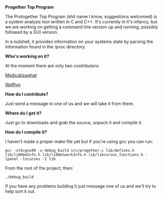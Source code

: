 
**Progether Top Program**

The Protogether Top Program (shit name I know, suggestions welcomed) is a system analysis tool written in C and C++. It's currently in it's infancy, but we are working on getting a command line version up and running, possibly followed by a GUI version.

In a nutshell, it provides information on your systems state by parsing the information found in the /proc directory. 

**Who's working on it?**

At the moment there are only two contributors:

[Medicalizawhat](http://www.reddit.com/user/Medicalizawhat/)

[Wafflyn](http://www.reddit.com/user/Wafflyn)


**How do I contribute?**

Just send a message to one of us and we will take it from there.


**Where do I get it?**

Just go to downloads and grab the source, unpack it and compile it.

**How do I compile it?**

I haven't made a proper make file yet but if you're using gcc you can run:

 `gcc -std=gnu99 -o debug_build src/progether.c lib/defines.h lib/libMemInfo.h lib/libNetworkInfo.h lib/libcurses_functions.h -lpanel -lncurses -I lib`
 
 From the root of the project, then:


`./debug_build`

If you have any problems building it just message one of us and we'll try to help sort it out. 
